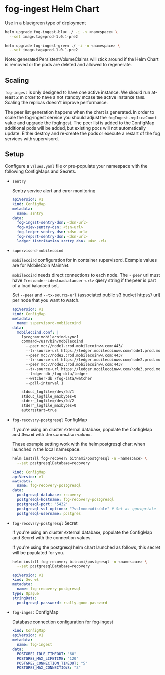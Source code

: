 # fog-ingest Helm Chart

Use in a blue/green type of deployment

```sh
helm upgrade fog-ingest-blue ./ -i -n <namespace> \
  --set image.tag=prod-1.0.1-pre2
```

```sh
helm upgrade fog-ingest-green ./ -i -n <namespace> \
  --set image.tag=prod-1.0.1-pre2
```

Note: generated PersistentVolumeClaims will stick around if the Helm Chart is removed or the pods are deleted and allowed to regenerate.

## Scaling

`fog-ingest` is only designed to have one active instance. We should run at-least 2 in order to have a hot standby incase the active instance fails. Scaling the replicas doesn't improve performance.

The peer list generation happens when the chart is generated.  In order to scale the fog-ingest service you should adjust the `fogIngest.replicaCount` value and upgrade the fogIngest.  The peer list is added to the ConfigMap additional pods will be added, but existing pods will not automatically update.  Either destroy and re-create the pods or execute a restart of the fog services with supervisord.

## Setup

Configure a `values.yaml` file or pre-populate your namespace with the following ConfigMaps and Secrets.

- `sentry`

    Sentry service alert and error monitoring

    ```yaml
    apiVersion: v1
    kind: ConfigMap
    metadata:
      name: sentry
    data:
      fog-ingest-sentry-dsn: <dsn-url>
      fog-view-sentry-dsn: <dsn-url>
      fog-ledger-sentry-dsn: <dsn-url>
      fog-report-sentry-dsn: <dsn-url>
      ledger-distribution-sentry-dsn: <dsn-url>
    ```

- `supervisord-mobilecoind`

    `mobilecoind` configuration for in container supervisord.  Example values are for MobileCoin MainNet.

    `mobilecoind` needs direct connections to each node. The `--peer` url must have `?responder-id=<loadbalancer-url>` query string if the peer is part of a load balanced set.

    Set `--peer` and `--tx-source-url` (associated public s3 bucket https:// url) per node that you want to watch.

    ```yaml
    apiVersion: v1
    kind: ConfigMap
    metadata:
      name: supervisord-mobilecoind
    data:
      mobilecoind.conf: |
        [program:mobilecoind-sync]
        command=/usr/bin/mobilecoind
          --peer mc://node1.prod.mobilecoinww.com:443/
          --tx-source-url https://ledger.mobilecoinww.com/node1.prod.mobilecoinww.com
          --peer mc://node2.prod.mobilecoinww.com:443/
          --tx-source-url https://ledger.mobilecoinww.com/node2.prod.mobilecoinww.com
          --peer mc://node3.prod.mobilecoinww.com:443/
          --tx-source-url https://ledger.mobilecoinww.com/node3.prod.mobilecoinww.com
          --ledger-db /fog-data/ledger
          --watcher-db /fog-data/watcher
          --poll-interval 1

        stdout_logfile=/dev/fd/1
        stdout_logfile_maxbytes=0
        stderr_logfile=/dev/fd/2
        stderr_logfile_maxbytes=0
        autorestart=true
    ```

- `fog-recovery-postgresql` ConfigMap

    If you're using an cluster external database, populate the ConfigMap and Secret with the connection values.

    These example setting work with the helm postgresql chart when launched in the local namespace.

    ```sh
    helm install fog-recovery bitnami/postgresql -n <namespace> \
      --set postgresqlDatabase=recovery
    ```

    ```yaml
    kind: ConfigMap
    apiVersion: v1
    metadata:
      name: fog-recovery-postgresql
    data:
      postgresql-database: recovery
      postgresql-hostname: fog-recovery-postgresql
      postgresql-port: "5432"
      postgresql-ssl-options: "?sslmode=disable" # Set as appropriate
      postgresql-username: postgres
    ```


- `fog-recovery-postgresql` Secret

    If you're using an cluster external database, populate the ConfigMap and Secret with the connection values.

    If you're using the postgresql helm chart launched as follows, this secret will be populated for you.

    ```sh
    helm install fog-recovery bitnami/postgresql -n <namespace> \
      --set postgresqlDatabase=recovery
    ```

    ```yaml
    apiVersion: v1
    kind: Secret
    metadata:
      name: fog-recovery-postgresql
    type: Opaque
    stringData:
      postgresql-password: really-good-password
    ```

- `fog-ingest` ConfigMap

    Database connection configuration for fog-ingest

    ```yaml
    kind: ConfigMap
    apiVersion: v1
    metadata:
      name: fog-ingest
    data:
      POSTGRES_IDLE_TIMEOUT: "60"
      POSTGRES_MAX_LIFETIME: "120"
      POSTGRES_CONNECTION_TIMEOUT: "5"
      POSTGRES_MAX_CONNECTIONS: "3"
    ```
